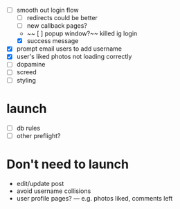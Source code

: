- [ ] smooth out login flow
  - [ ] redirects could be better
  - [ ] new callback pages?
  - ~~ [ ] popup window?~~ killed ig login
  - [X] success message
- [x] prompt email users to add username
- [X] user's liked photos not loading correctly
- [ ] dopamine 
- [ ] screed
- [ ] styling

# launch
- [ ] db rules
- [ ] other preflight?

# Don't need to launch
- edit/update post 
- avoid username collisions
- user profile pages? — e.g. photos liked, comments left
